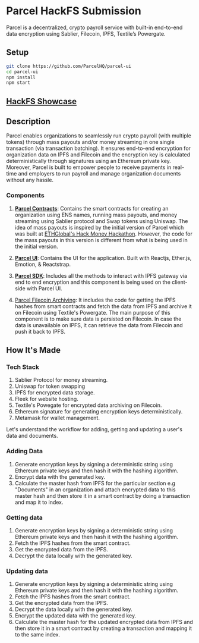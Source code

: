 # Parcel HackFS Submission

Parcel is a decentralized, crypto payroll service with built-in end-to-end data encryption using Sablier, Filecoin, IPFS, Textile’s Powergate.

## Setup

```bash
git clone https://github.com/ParcelHQ/parcel-ui
cd parcel-ui
npm install
npm start
```

## [HackFS Showcase](https://hack.ethglobal.co/showcase/parcel-recMzBP7HUVYDYQIR)

## Description

Parcel enables organizations to seamlessly run crypto payroll (with multiple tokens) through mass payouts and/or money streaming in one single transaction (via transaction batching). It ensures end-to-end encryption for organization data on IPFS and Filecoin and the encryption key is calculated deterministically through signatures using an Ethereum private key. Moreover, Parcel is built to empower people to receive payments in real-time and employers to run payroll and manage organization documents without any hassle.

### Components

1. **[Parcel Contracts](https://github.com/ParcelHQ/parcel-contracts/tree/massPayouts)**: Contains the smart contracts for creating an organization using ENS names, running mass payouts, and money streaming using Sablier protocol and Swap tokens using Uniswap. The idea of mass payouts is inspired by the initial version of Parcel which was built at [ETHGlobal's Hack Money Hackathon](https://hack.ethglobal.co/showcase/parcel-recUVCg0viNysWQAs). However, the code for the mass payouts in this version is different from what is being used in the initial version.

2. **[Parcel UI](https://github.com/ParcelHQ/parcel-ui)**: Contains the UI for the application. Built with Reactjs, Ether.js, Emotion, & Reactstrap.

3. **[Parcel SDK](https://github.com/ParcelHQ/parcel-sdk)**: Includes all the methods to interact with IPFS gateway via end to end encryption and this component is being used on the client-side with Parcel UI.

4. [Parcel Filecoin Archiving](https://github.com/ParcelHQ/parcel-filecoin-archiving): It includes the code for getting the IPFS hashes from smart contracts and fetch the data from IPFS and archive it on Filecoin using Textile's Powergate. The main purpose of this component is to make sure data is persisted on Filecoin. In case the data is unavailable on IPFS, it can retrieve the data from Filecoin and push it back to IPFS.

## How It's Made

### Tech Stack

1. Sablier Protocol for money streaming.
2. Uniswap for token swapping
3. IPFS for encrypted data storage.
4. Fleek for website hosting.
5. Textile's Powegate for encrypted data archiving on Filecoin.
6. Ethereum signature for generating encryption keys deterministically.
7. Metamask for wallet management.

Let's understand the workflow for adding, getting and updating a user's data and documents.

### Adding Data

1. Generate encryption keys by signing a deterministic string using Ethereum private keys and then hash it with the hashing algorithm.
2. Encrypt data with the generated key.
3. Calculate the master hash from IPFS for the particular section e.g "Documents" in an organization and attach encrypted data to this master hash and then store it in a smart contract by doing a transaction and map it to index.

### Getting data

1. Generate encryption keys by signing a deterministic string using Ethereum private keys and then hash it with the hashing algorithm.
2. Fetch the IPFS hashes from the smart contract.
3. Get the encrypted data from the IPFS.
4. Decrypt the data locally with the generated key.

### Updating data

1. Generate encryption keys by signing a deterministic string using Ethereum private keys and then hash it with the hashing algorithm.
2. Fetch the IPFS hashes from the smart contract.
3. Get the encrypted data from the IPFS.
4. Decrypt the data locally with the generated key.
5. Encrypt the updated data with the generated key.
6. Calculate the master hash for the updated encrypted data from IPFS and then store it in a smart contract by creating a transaction and mapping it to the same index.
